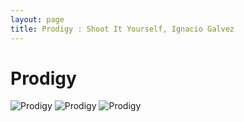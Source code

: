 ```yaml
---
layout: page
title: Prodigy : Shoot It Yourself, Ignacio Galvez
---
```


# Prodigy

![Prodigy](http://assets.farmhouse.co/publishing/1-shoot-it-yourself/images/prodigy-1.jpg)
![Prodigy](http://assets.farmhouse.co/publishing/1-shoot-it-yourself/images/prodigy-2.jpg)
![Prodigy](http://assets.farmhouse.co/publishing/1-shoot-it-yourself/images/prodigy-3.jpg)
